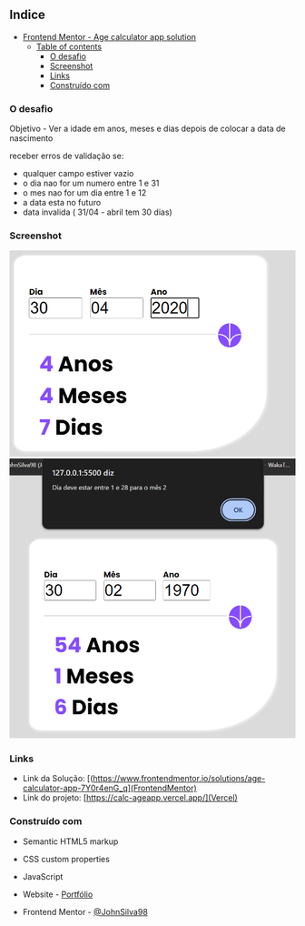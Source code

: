 

## Indice

- [Frontend Mentor - Age calculator app solution](#frontend-mentor---age-calculator-app-solution)
  - [Table of contents](#table-of-contents)
    - [O desafio](#o-desafio)
    - [Screenshot](#screenshot)
    - [Links](#links)
    - [Construído com](#construído-com)




### O desafio

Objetivo - Ver a idade em anos, meses e dias depois de colocar a data de nascimento

receber erros de validação se:

- qualquer campo estiver vazio
- o dia nao for um numero entre 1 e 31
- o mes nao for um dia entre 1 e 12
- a data esta no futuro
- data invalida ( 31/04 - abril tem 30 dias)

### Screenshot

![Resultado do cálculo](image.png)
![Validação de dias, meses e ano](image-1.png)

### Links

- Link da Solução: [(https://www.frontendmentor.io/solutions/age-calculator-app-7Y0r4enG_q](FrontendMentor)
- Link do projeto: [https://calc-ageapp.vercel.app/](Vercel)

### Construído com

- Semantic HTML5 markup
- CSS custom properties
- JavaScript

- Website - [Portfólio](https://jonathan-silva.vercel.app/)
- Frontend Mentor - [@JohnSilva98](https://www.frontendmentor.io/profile/JohnSilva98)
